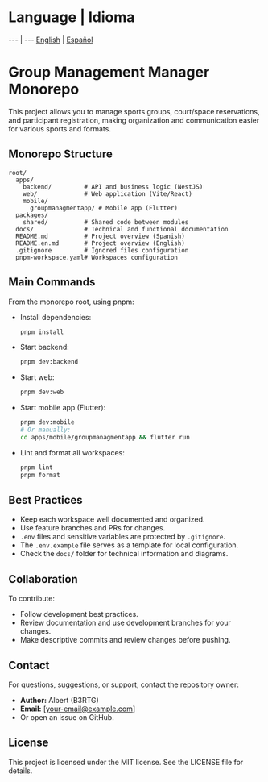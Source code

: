 # Language | Idioma
--- | ---
[English](./README.en.md) | [Español](./README.md)
# Group Management Manager Monorepo

This project allows you to manage sports groups, court/space reservations, and participant registration, making organization and communication easier for various sports and formats.

## Monorepo Structure

```
root/
  apps/
    backend/         # API and business logic (NestJS)
    web/             # Web application (Vite/React)
    mobile/
      groupmanagmentapp/ # Mobile app (Flutter)
  packages/
    shared/          # Shared code between modules
  docs/              # Technical and functional documentation
  README.md          # Project overview (Spanish)
  README.en.md       # Project overview (English)
  .gitignore         # Ignored files configuration
  pnpm-workspace.yaml# Workspaces configuration
```

## Main Commands

From the monorepo root, using pnpm:

- Install dependencies:
  ```bash
  pnpm install
  ```
- Start backend:
  ```bash
  pnpm dev:backend
  ```
- Start web:
  ```bash
  pnpm dev:web
  ```
- Start mobile app (Flutter):
  ```bash
  pnpm dev:mobile
  # Or manually:
  cd apps/mobile/groupmanagmentapp && flutter run
  ```
- Lint and format all workspaces:
  ```bash
  pnpm lint
  pnpm format
  ```

## Best Practices

- Keep each workspace well documented and organized.
- Use feature branches and PRs for changes.
- `.env` files and sensitive variables are protected by `.gitignore`.
- The `.env.example` file serves as a template for local configuration.
- Check the `docs/` folder for technical information and diagrams.

## Collaboration

To contribute:
- Follow development best practices.
- Review documentation and use development branches for your changes.
- Make descriptive commits and review changes before pushing.

## Contact

For questions, suggestions, or support, contact the repository owner:

- **Author:** Albert (B3RTG)
- **Email:** [your-email@example.com]
- Or open an issue on GitHub.

## License
This project is licensed under the MIT license. See the LICENSE file for details.
